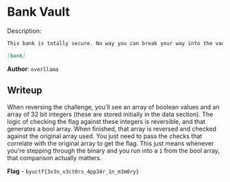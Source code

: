 # Bank Vault
Description:
```markdown
This bank is totally secure. No way you can break your way into the vault or recover the password. We have a special key system that is unbreakable.

[bank]
```

**Author**: `overllama`

## Writeup
When reversing the challenge, you'll see an array of boolean values and an array of 32 bit integers (these are stored initially in the data section). The logic of checking the flag against these integers is reversible, and that generates a bool array. When finished, that array is reversed and checked against the original array used. You just need to pass the checks that correlate with the original array to get the flag. This just means whenever you're stepping through the binary and you run into a `1` from the bool array, that comparison actually matters.

**Flag** - `byuctf{3v3n_v3ct0rs_4pp34r_1n_m3m0ry}`